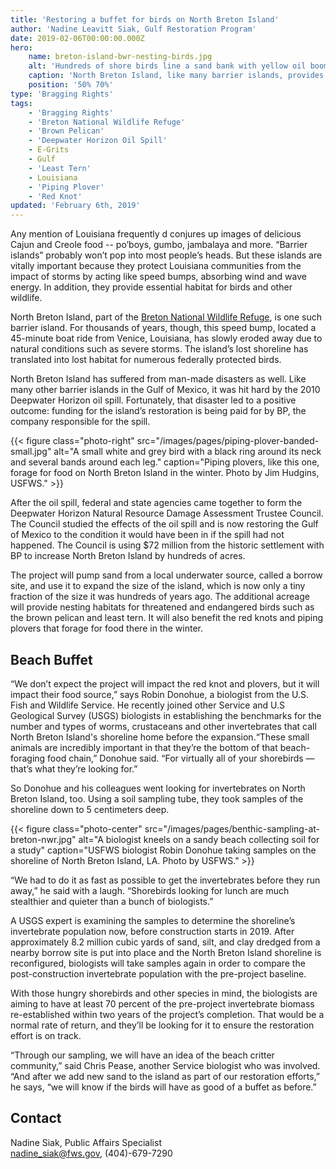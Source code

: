 ```yaml
---
title: 'Restoring a buffet for birds on North Breton Island'
author: 'Nadine Leavitt Siak, Gulf Restoration Program'
date: 2019-02-06T00:00:00.000Z
hero:
    name: breton-island-bwr-nesting-birds.jpg
    alt: 'Hundreds of shore birds line a sand bank with yellow oil boom in the background.'
    caption: 'North Breton Island, like many barrier islands, provides habitat for a wide range of bird species. Photo by Greg Thompson, USFWS.'
    position: '50% 70%'
type: 'Bragging Rights'
tags:
    - 'Bragging Rights'
    - 'Breton National Wildlife Refuge'
    - 'Brown Pelican'
    - 'Deepwater Horizon Oil Spill'
    - E-Grits
    - Gulf
    - 'Least Tern'
    - Louisiana
    - 'Piping Plover'
    - 'Red Knot'
updated: 'February 6th, 2019'
---
```


Any mention of Louisiana frequently d conjures up  images of delicious Cajun and Creole food -- po’boys, gumbo, jambalaya and more. “Barrier islands” probably won’t pop into most people’s heads. But these islands are vitally important because they protect Louisiana communities from the impact of storms by acting like speed bumps, absorbing wind and wave energy. In addition, they provide essential habitat for birds and other wildlife. 

North Breton Island, part of the [Breton National Wildlife Refuge](https://www.fws.gov/refuge/Breton/), is one such barrier island. For thousands of years, though, this speed bump, located a 45-minute boat ride from Venice, Louisiana, has slowly eroded away due to natural conditions such as severe storms. The island’s lost shoreline has translated into lost habitat for numerous federally protected birds.

North Breton Island has suffered from man-made disasters as well. Like many other barrier islands in the Gulf of Mexico, it was hit hard by the 2010 Deepwater Horizon oil spill. Fortunately, that disaster led to a positive outcome: funding for the island’s restoration is being paid for by BP, the company responsible for the spill.  

{{< figure class="photo-right" src="/images/pages/piping-plover-banded-small.jpg" alt="A small white and grey bird with a black ring around its neck and several bands around each leg." caption="Piping plovers, like this one, forage for food on North Breton Island in the winter. Photo by Jim Hudgins, USFWS." >}}

After the oil spill, federal and state agencies came together to form the Deepwater Horizon Natural Resource Damage Assessment Trustee Council. The Council studied the effects of the oil spill and is now restoring the Gulf of Mexico to the condition it would have been in if the spill had not happened. The Council is using $72 million from the historic settlement with BP to increase North Breton Island by hundreds of acres.

The project will pump sand from a local underwater source, called a borrow site, and use it to expand the size of the island, which is now only a tiny fraction of the size it was hundreds of years ago. The additional acreage will provide nesting habitats for threatened and endangered birds such as the brown pelican and least tern. It will also benefit the red knots and piping plovers that forage for food there in the winter.

## Beach Buffet

“We don’t expect the project will impact the red knot and plovers, but it will impact their food source,” says Robin Donohue, a biologist from the U.S. Fish and Wildlife Service. He recently joined other Service and U.S Geological Survey (USGS) biologists in establishing the benchmarks for the number and types of worms, crustaceans and other invertebrates that call North Breton Island's shoreline home before the expansion.“These small animals are incredibly important in that they’re the bottom of that beach-foraging food chain,” Donohue said. “For virtually all of your shorebirds &mdash; that’s what they’re looking for.”

So Donohue and his colleagues went looking for invertebrates on North Breton Island, too. Using a soil sampling tube, they took samples of the shoreline down to 5 centimeters deep.

{{< figure class="photo-center" src="/images/pages/benthic-sampling-at-breton-nwr.jpg" alt="A biologist kneels on a sandy beach collecting soil for a study" caption="USFWS biologist Robin Donohue taking samples on the shoreline of North Breton Island, LA. Photo by USFWS." >}}

“We had to do it as fast as possible to get the invertebrates before they run away,” he said with a laugh. “Shorebirds looking for lunch are much stealthier and quieter than a bunch of biologists.”

A USGS expert is examining the samples to determine the shoreline’s invertebrate population now, before construction starts in 2019. After approximately 8.2 million cubic yards of sand, silt, and clay dredged from a nearby borrow site is put into place and the North Breton Island shoreline is reconfigured, biologists will take samples again in order to compare the post-construction invertebrate population with the pre-project baseline.

With those hungry shorebirds and other species in mind, the biologists are aiming to have at least 70 percent of the pre-project invertebrate biomass re-established within two years of the project’s completion. That would be a normal rate of return, and they’ll be looking for it to ensure the restoration effort is on track.

“Through our sampling, we will have an idea of the beach critter community,” said Chris Pease, another Service biologist who was involved. “And after we add new sand to the island as part of our restoration efforts,” he says, “we will know if the birds will have as good of a buffet as before.”

## Contact

Nadine Siak, Public Affairs Specialist  
[nadine_siak@fws.gov](mailto:nadine_siak@fws.gov), (404)-679-7290